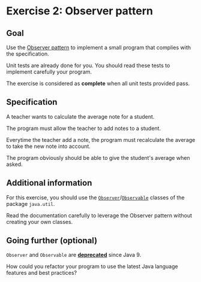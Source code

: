 # Exercise 2: Observer pattern

## Goal

Use the [Observer pattern](https://refactoring.guru/design-patterns/observer) to implement a small program that complies with the specification.

Unit tests are already done for you. You should read these tests to implement carefully your program.

The exercise is considered as **complete** when all unit tests provided pass.

## Specification

A teacher wants to calculate the average note for a student.

The program must allow the teacher to add notes to a student.

Everytime the teacher add a note, the program must recalculate the average to take the new note into account.

The program obviously should be able to give the student's average when asked.

## Additional information

For this exercise, you should use the [`Observer`](https://docs.oracle.com/javase/8/docs/api/java/util/Observer.html)/[`Observable`](https://docs.oracle.com/javase/8/docs/api/java/util/Observable.html) classes of the package `java.util`.

Read the documentation carefully to leverage the Observer pattern without creating your own classes.

## Going further (optional)

`Observer` and `Observable` are [**deprecated**](https://docs.oracle.com/en/java/javase/11/docs/api/java.base/java/util/Observable.html) since Java 9.

How could you refactor your program to use the latest Java language features and best practices?
